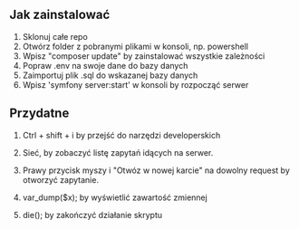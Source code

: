 ## Jak zainstalować
1. Sklonuj całe repo
2. Otwórz folder z pobranymi plikami w konsoli, np. powershell
3. Wpisz "composer update" by zainstalować wszystkie zależności
4. Popraw .env na swoje dane do bazy danych
5. Zaimportuj plik .sql do wskazanej bazy danych
6. Wpisz 'symfony server:start' w konsoli by rozpocząć serwer

## Przydatne

1. Ctrl + shift + i by przejść do narzędzi developerskich
2. Sieć, by zobaczyć listę zapytań idących na serwer.
3. Prawy przycisk myszy i "Otwóz w nowej karcie" na dowolny request by otworzyć zapytanie.

1. var_dump($x); by wyświetlić zawartość zmiennej
2. die(); by zakończyć działanie skryptu
